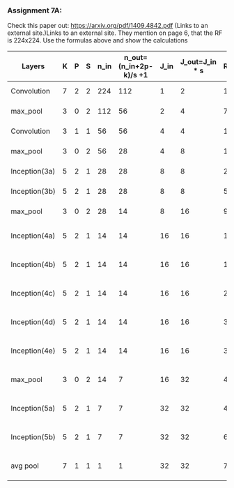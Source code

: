 <h3>Assignment 7A:</h3>

Check this paper out: https://arxiv.org/pdf/1409.4842.pdf (Links to an external site.)Links to an external site.
They mention on page 6, that the RF is 224x224. 
Use the formulas above and show the calculations

Layers | K | P | S | n_in | n_out=(n_in+2p-k)/s +1 | J_in | J_out=J_in * s | R_in | R_out=R_in +(K-1) * J_in
--- | --- | --- | --- |--- |--- |--- |--- |--- |---
Convolution | 7 | 2 | 2 | 224 | 112 | 1 | 2 | 1 | 1+(7-1)* 1=7
max_pool    | 3 | 0 | 2 | 112 | 56  | 2 | 4 | 7 | 7+(3-1)* 2=11
Convolution | 3 | 1 | 1 | 56 | 56   | 4 | 4 | 11 | 11+(3-1)* 4=19
max_pool    | 3 | 0 | 2 | 56 | 28   | 4 | 8 | 19 | 19+(3-1)* 4=27
Inception(3a) | 5 | 2 | 1 | 28 | 28 | 8 | 8 | 27 | 27+(5-1)* 8=59
Inception(3b) | 5 | 2 | 1 | 28 | 28 | 8 | 8 | 59 | 59+(5-1)* 8=91
max_pool      | 3 | 0 | 2 | 28 | 14 | 8 | 16 | 91 | 91+(3-1)* 8=123
Inception(4a) | 5 | 2 | 1 | 14 | 14 | 16 | 16 | 123 | 123+(5-1)* 16=187
Inception(4b) | 5 | 2 | 1 | 14 | 14 | 16 | 16 | 187 | 187+(5-1)* 16=251
Inception(4c) | 5 | 2 | 1 | 14 | 14 | 16 | 16 | 251 | 251+(5-1)* 16=351
Inception(4d) | 5 | 2 | 1 | 14 | 14 | 16 | 16 | 351 | 351+(5-1)* 16=379
Inception(4e) | 5 | 2 | 1 | 14 | 14 | 16 | 16 | 379 | 379+(5-1)* 16=443
max_pool      | 3 | 0 | 2 | 14 | 7  | 16 | 32 | 443 | 443+(3-1)* 16=475
Inception(5a) | 5 | 2 | 1 | 7 |  7  | 32 | 32 | 475 | 475+(7-1)* 32=603
Inception(5b) | 5 | 2 | 1 | 7 |  7  | 32 | 32 | 603 | 603+(7-1)* 32=731
avg pool      | 7 | 1 | 1 | 1 |  1  | 32 | 32 | 731 | 731+(7-1)* 32=923
